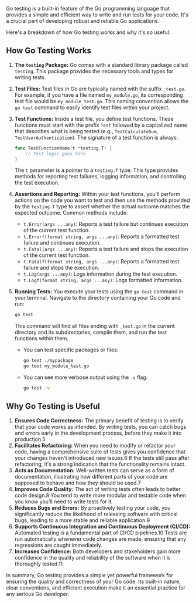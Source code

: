 Go testing is a built-in feature of the Go programming language that provides a simple and efficient way to write and run tests for your code. It's a crucial part of developing robust and reliable Go applications.

Here's a breakdown of how Go testing works and why it's so useful:

## How Go Testing Works

1. **The `testing` Package:** Go comes with a standard library package called `testing`. This package provides the necessary tools and types for writing tests.
2. **Test Files:** Test files in Go are typically named with the suffix `_test.go`. For example, if you have a file named `my_module.go`, its corresponding test file would be `my_module_test.go`. This naming convention allows the `go test` command to easily identify test files within your project.
3. **Test Functions:** Inside a test file, you define test functions. These functions must start with the prefix `Test` followed by a capitalized name that describes what is being tested (e.g., `TestCalculateSum`, `TestUserAuthentication`). The signature of a test function is always:

    ```go
    func TestFunctionName(t *testing.T) {
        // Test logic goes here
    }
    ```

    The `t` parameter is a pointer to a `testing.T` type. This type provides methods for reporting test failures, logging information, and controlling the test execution.

4. **Assertions and Reporting:** Within your test functions, you'll perform actions on the code you want to test and then use the methods provided by the `testing.T` type to assert whether the actual outcome matches the expected outcome. Common methods include:

    - `t.Error(args ...any)`: Reports a test failure but continues execution of the current test function.
    - `t.Errorf(format string, args ...any)`: Reports a formatted test failure and continues execution.
    - `t.Fatal(args ...any)`: Reports a test failure and stops the execution of the current test function.
    - `t.Fatalf(format string, args ...any)`: Reports a formatted test failure and stops the execution.
    - `t.Log(args ...any)`: Logs information during the test execution.
    - `t.Logf(format string, args ...any)`: Logs formatted information.

5. **Running Tests:** You execute your tests using the `go test` command in your terminal. Navigate to the directory containing your Go code and run:

    ```bash
    go test
    ```

    This command will find all files ending with `_test.go` in the current directory and its subdirectories, compile them, and run the test functions within them.

    - You can test specific packages or files:
        ```bash
        go test ./mypackage
        go test my_module_test.go
        ```
    - You can see more verbose output using the `-v` flag:
        ```bash
        go test -v
        ```

## Why Go Testing is Useful

1. **Ensures Code Correctness:** The primary benefit of testing is to verify that your code works as intended. By writing tests, you can catch bugs and errors early in the development process, before they make it into production.5
2. **Facilitates Refactoring:** When you need to modify or refactor your code, having a comprehensive suite of tests gives you confidence that your changes haven't introduced new issues.6 If the tests still pass after refactoring, it's a strong indication that the functionality remains intact.
3. **Acts as Documentation:** Well-written tests can serve as a form of documentation, illustrating how different parts of your code are supposed to behave and how they should be used.7
4. **Improves Code Quality:** The act of writing tests often leads to better code design.8 You tend to write more modular and testable code when you know you'll need to write tests for it.
5. **Reduces Bugs and Errors:** By proactively testing your code, you significantly reduce the likelihood of releasing software with critical bugs, leading to a more stable and reliable application.9
6. **Supports Continuous Integration and Continuous Deployment (CI/CD):** Automated testing is a fundamental part of CI/CD pipelines.10 Tests are run automatically whenever code changes are made, ensuring that any regressions are caught immediately.
7. **Increases Confidence:** Both developers and stakeholders gain more confidence in the quality and reliability of the software when it is thoroughly tested.11

In summary, Go testing provides a simple yet powerful framework for ensuring the quality and correctness of your Go code. Its built-in nature, clear conventions, and efficient execution make it an essential practice for any serious Go developer.
